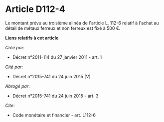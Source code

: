 # Article D112-4

Le montant prévu au troisième alinéa de l'article L. 112-6 relatif à l'achat au détail de métaux ferreux et non ferreux est
fixé à 500 €.

**Liens relatifs à cet article**

_Créé par_:

  - Décret n°2011-114 du 27 janvier 2011 - art. 1

_Cité par_:

  - Décret n°2015-741 du 24 juin 2015 (V)

_Abrogé par_:

  - Décret n°2015-741 du 24 juin 2015 - art. 3

_Cite_:

  - Code monétaire et financier - art. L112-6
